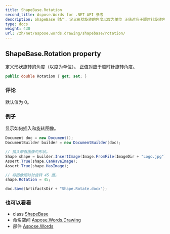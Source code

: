 ```yaml
---
title: ShapeBase.Rotation
second_title: Aspose.Words for .NET API 参考
description: ShapeBase 财产. 定义形状旋转的角度以度为单位 正值对应于顺时针旋转角度
type: docs
weight: 430
url: /zh/net/aspose.words.drawing/shapebase/rotation/
---
```

## ShapeBase.Rotation property

定义形状旋转的角度（以度为单位）。 正值对应于顺时针旋转角度。

```csharp
public double Rotation { get; set; }
```

### 评论

默认值为 0。

### 例子

显示如何插入和旋转图像。

```csharp
Document doc = new Document();
DocumentBuilder builder = new DocumentBuilder(doc);

// 插入带有图像的形状。
Shape shape = builder.InsertImage(Image.FromFile(ImageDir + "Logo.jpg"));
Assert.True(shape.CanHaveImage);
Assert.True(shape.HasImage);

// 将图像顺时针旋转 45 度。
shape.Rotation = 45;

doc.Save(ArtifactsDir + "Shape.Rotate.docx");
```

### 也可以看看

* class [ShapeBase](../)
* 命名空间 [Aspose.Words.Drawing](../../shapebase/)
* 部件 [Aspose.Words](../../../)


